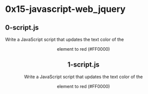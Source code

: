 # 0x15-javascript-web_jquery
## 0-script.js
Write a JavaScript script that updates the text color of the <header> element to red (#FF0000)
  
## 1-script.js
  Write a JavaScript script that updates the text color of the <header> element to red (#FF0000)
